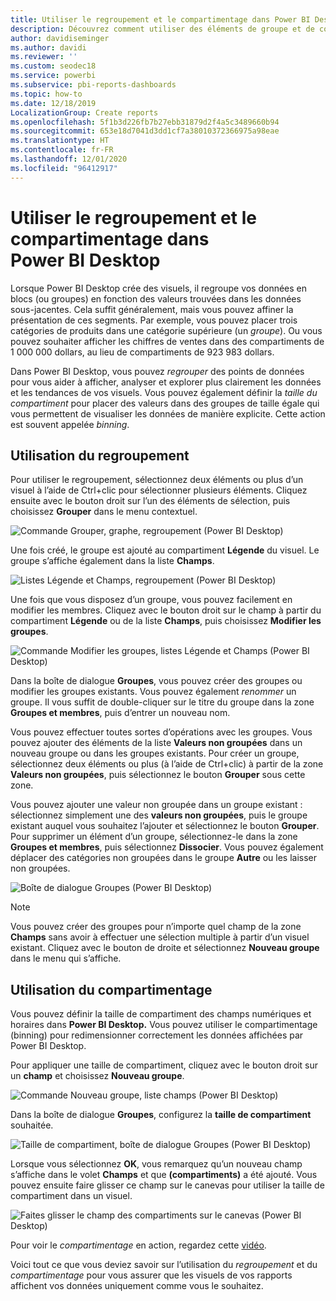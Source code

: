```yaml
---
title: Utiliser le regroupement et le compartimentage dans Power BI Desktop
description: Découvrez comment utiliser des éléments de groupe et de compartimentage dans Power BI Desktop
author: davidiseminger
ms.author: davidi
ms.reviewer: ''
ms.custom: seodec18
ms.service: powerbi
ms.subservice: pbi-reports-dashboards
ms.topic: how-to
ms.date: 12/18/2019
LocalizationGroup: Create reports
ms.openlocfilehash: 5f1b3d226fb7b27ebb31879d2f4a5c3489660b94
ms.sourcegitcommit: 653e18d7041d3dd1cf7a38010372366975a98eae
ms.translationtype: HT
ms.contentlocale: fr-FR
ms.lasthandoff: 12/01/2020
ms.locfileid: "96412917"
---
```

# <a name="use-grouping-and-binning-in-power-bi-desktop"></a>Utiliser le regroupement et le compartimentage dans Power BI Desktop
Lorsque Power BI Desktop crée des visuels, il regroupe vos données en blocs (ou groupes) en fonction des valeurs trouvées dans les données sous-jacentes. Cela suffit généralement, mais vous pouvez affiner la présentation de ces segments. Par exemple, vous pouvez placer trois catégories de produits dans une catégorie supérieure (un *groupe*). Ou vous pouvez souhaiter afficher les chiffres de ventes dans des compartiments de 1 000 000 dollars, au lieu de compartiments de 923 983 dollars.

Dans Power BI Desktop, vous pouvez *regrouper* des points de données pour vous aider à afficher, analyser et explorer plus clairement les données et les tendances de vos visuels. Vous pouvez également définir la *taille du compartiment* pour placer des valeurs dans des groupes de taille égale qui vous permettent de visualiser les données de manière explicite. Cette action est souvent appelée *binning*.

## <a name="using-grouping"></a>Utilisation du regroupement
Pour utiliser le regroupement, sélectionnez deux éléments ou plus d’un visuel à l’aide de Ctrl+clic pour sélectionner plusieurs éléments. Cliquez ensuite avec le bouton droit sur l’un des éléments de sélection, puis choisissez **Grouper** dans le menu contextuel.

![Commande Grouper, graphe, regroupement (Power BI Desktop)](media/desktop-grouping-and-binning/grouping-binning_1.png)

Une fois créé, le groupe est ajouté au compartiment **Légende** du visuel. Le groupe s’affiche également dans la liste **Champs**.

![Listes Légende et Champs, regroupement (Power BI Desktop)](media/desktop-grouping-and-binning/grouping-binning_2.png)

Une fois que vous disposez d’un groupe, vous pouvez facilement en modifier les membres. Cliquez avec le bouton droit sur le champ à partir du compartiment **Légende** ou de la liste **Champs**, puis choisissez **Modifier les groupes**.

![Commande Modifier les groupes, listes Légende et Champs (Power BI Desktop)](media/desktop-grouping-and-binning/grouping-binning_3.png)

Dans la boîte de dialogue **Groupes**, vous pouvez créer des groupes ou modifier les groupes existants. Vous pouvez également *renommer* un groupe. Il vous suffit de double-cliquer sur le titre du groupe dans la zone **Groupes et membres**, puis d’entrer un nouveau nom.

Vous pouvez effectuer toutes sortes d’opérations avec les groupes. Vous pouvez ajouter des éléments de la liste **Valeurs non groupées** dans un nouveau groupe ou dans les groupes existants. Pour créer un groupe, sélectionnez deux éléments ou plus (à l’aide de Ctrl+clic) à partir de la zone **Valeurs non groupées**, puis sélectionnez le bouton **Grouper** sous cette zone.

Vous pouvez ajouter une valeur non groupée dans un groupe existant : sélectionnez simplement une des **valeurs non groupées**, puis le groupe existant auquel vous souhaitez l’ajouter et sélectionnez le bouton **Grouper**. Pour supprimer un élément d’un groupe, sélectionnez-le dans la zone **Groupes et membres**, puis sélectionnez **Dissocier**. Vous pouvez également déplacer des catégories non groupées dans le groupe **Autre** ou les laisser non groupées.

![Boîte de dialogue Groupes (Power BI Desktop)](media/desktop-grouping-and-binning/grouping-binning_4.png)

> [!NOTE]
> Vous pouvez créer des groupes pour n’importe quel champ de la zone **Champs** sans avoir à effectuer une sélection multiple à partir d’un visuel existant. Cliquez avec le bouton de droite et sélectionnez **Nouveau groupe** dans le menu qui s’affiche.

## <a name="using-binning"></a>Utilisation du compartimentage
Vous pouvez définir la taille de compartiment des champs numériques et horaires dans **Power BI Desktop.** Vous pouvez utiliser le compartimentage (binning) pour redimensionner correctement les données affichées par Power BI Desktop.

Pour appliquer une taille de compartiment, cliquez avec le bouton droit sur un **champ** et choisissez **Nouveau groupe**.

![Commande Nouveau groupe, liste champs (Power BI Desktop)](media/desktop-grouping-and-binning/grouping-binning_5.png)

Dans la boîte de dialogue **Groupes**, configurez la **taille de compartiment** souhaitée.

![Taille de compartiment, boîte de dialogue Groupes (Power BI Desktop)](media/desktop-grouping-and-binning/grouping-binning_6.png)

Lorsque vous sélectionnez **OK**, vous remarquez qu’un nouveau champ s’affiche dans le volet **Champs** et que **(compartiments)** a été ajouté. Vous pouvez ensuite faire glisser ce champ sur le canevas pour utiliser la taille de compartiment dans un visuel.

![Faites glisser le champ des compartiments sur le canevas (Power BI Desktop)](media/desktop-grouping-and-binning/grouping-binning_7.png)

Pour voir le *compartimentage* en action, regardez cette [vidéo](https://www.youtube.com/watch?v=BRvdZSfO0DY).

Voici tout ce que vous deviez savoir sur l’utilisation du *regroupement* et du *compartimentage* pour vous assurer que les visuels de vos rapports affichent vos données uniquement comme vous le souhaitez.
